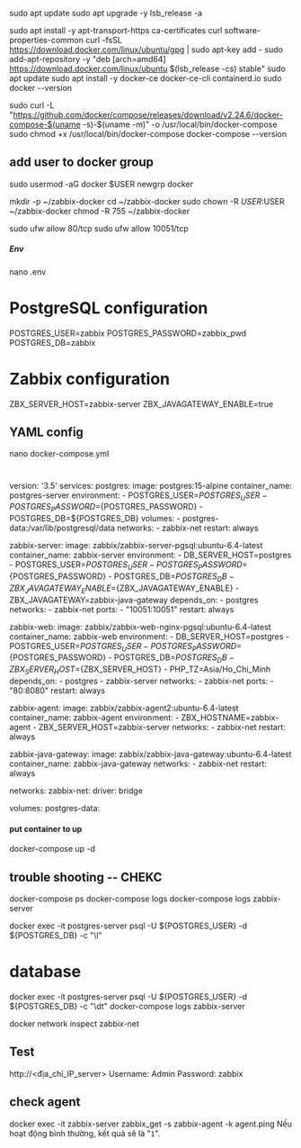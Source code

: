 sudo apt update
sudo apt upgrade -y
lsb_release -a

sudo apt install -y apt-transport-https ca-certificates curl software-properties-common
curl -fsSL https://download.docker.com/linux/ubuntu/gpg | sudo apt-key add -
sudo add-apt-repository -y "deb [arch=amd64] https://download.docker.com/linux/ubuntu $(lsb_release -cs) stable"
sudo apt update
sudo apt install -y docker-ce docker-ce-cli containerd.io
sudo docker --version

sudo curl -L "https://github.com/docker/compose/releases/download/v2.24.6/docker-compose-$(uname -s)-$(uname -m)" -o /usr/local/bin/docker-compose
sudo chmod +x /usr/local/bin/docker-compose
docker-compose --version

## add user to docker group
sudo usermod -aG docker $USER
newgrp docker

mkdir -p ~/zabbix-docker
cd ~/zabbix-docker
sudo chown -R $USER:$USER ~/zabbix-docker
chmod -R 755 ~/zabbix-docker
<!-- mkdir -p ~/zabbix-docker/zbx-data
sudo chown -R $USER:$USER ~/zabbix-docker/zbx-data
chmod -R 755 ~/zabbix-docker/zbx-data -->

sudo ufw allow 80/tcp
sudo ufw allow 10051/tcp

##### Env
nano .env

# PostgreSQL configuration
POSTGRES_USER=zabbix
POSTGRES_PASSWORD=zabbix_pwd
POSTGRES_DB=zabbix

# Zabbix configuration
ZBX_SERVER_HOST=zabbix-server
ZBX_JAVAGATEWAY_ENABLE=true

## YAML config
nano docker-compose.yml

#
version: '3.5'
services:
  postgres:
    image: postgres:15-alpine
    container_name: postgres-server
    environment:
      - POSTGRES_USER=${POSTGRES_USER}
      - POSTGRES_PASSWORD=${POSTGRES_PASSWORD}
      - POSTGRES_DB=${POSTGRES_DB}
    volumes:
      - postgres-data:/var/lib/postgresql/data
    networks:
      - zabbix-net
    restart: always

  zabbix-server:
    image: zabbix/zabbix-server-pgsql:ubuntu-6.4-latest
    container_name: zabbix-server
    environment:
      - DB_SERVER_HOST=postgres
      - POSTGRES_USER=${POSTGRES_USER}
      - POSTGRES_PASSWORD=${POSTGRES_PASSWORD}
      - POSTGRES_DB=${POSTGRES_DB}
      - ZBX_JAVAGATEWAY_ENABLE=${ZBX_JAVAGATEWAY_ENABLE}
      - ZBX_JAVAGATEWAY=zabbix-java-gateway
    depends_on:
      - postgres
    networks:
      - zabbix-net
    ports:
      - "10051:10051"
    restart: always

  zabbix-web:
    image: zabbix/zabbix-web-nginx-pgsql:ubuntu-6.4-latest
    container_name: zabbix-web
    environment:
      - DB_SERVER_HOST=postgres
      - POSTGRES_USER=${POSTGRES_USER}
      - POSTGRES_PASSWORD=${POSTGRES_PASSWORD}
      - POSTGRES_DB=${POSTGRES_DB}
      - ZBX_SERVER_HOST=${ZBX_SERVER_HOST}
      - PHP_TZ=Asia/Ho_Chi_Minh
    depends_on:
      - postgres
      - zabbix-server
    networks:
      - zabbix-net
    ports:
      - "80:8080"
    restart: always

  zabbix-agent:
    image: zabbix/zabbix-agent2:ubuntu-6.4-latest
    container_name: zabbix-agent
    environment:
      - ZBX_HOSTNAME=zabbix-agent
      - ZBX_SERVER_HOST=zabbix-server
    networks:
      - zabbix-net
    restart: always

  zabbix-java-gateway:
    image: zabbix/zabbix-java-gateway:ubuntu-6.4-latest
    container_name: zabbix-java-gateway
    networks:
      - zabbix-net
    restart: always

networks:
  zabbix-net:
    driver: bridge

volumes:
  postgres-data:

#### put container to up
docker-compose up -d

## trouble shooting -- CHEKC
docker-compose ps
docker-compose logs
docker-compose logs zabbix-server

docker exec -it postgres-server psql -U ${POSTGRES_USER} -d ${POSTGRES_DB} -c "\l"

# database
docker exec -it postgres-server psql -U ${POSTGRES_USER} -d ${POSTGRES_DB} -c "\dt"
docker-compose logs zabbix-server

docker network inspect zabbix-net


##  Test
http://<địa_chỉ_IP_server>
Username: Admin
Password: zabbix

## check agent
docker exec -it zabbix-server zabbix_get -s zabbix-agent -k agent.ping
Nếu hoạt động bình thường, kết quả sẽ là "`1`".